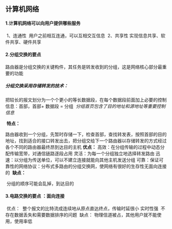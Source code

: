 ## 计算机网络

#### 1.计算机网络可以向用户提供哪些服务

​		1、连通性
​			用户之前相互连通，可以互相交互信息
​		2、共享性
​			实现信息共享、软件共享、硬件共享

#### 2.分组交换的要点

​		路由器是分组交换的关键构件，其任务是转发收到的分组，这是网络核心部分最重要的功能

##### 		分组交换采用存储转发的技术：

​			把较长的报文划分为一个个更小的等长数据段，在每个数据段前面加上必要的控制信息：首部，首部+ 数据段 = 分组
​			*分组首页包含了目的地址和源地址等重要控制信息*

​		**特点：**

​			路由器收到一个分组，先暂时存储一下，检查首部，查找转发表，按照首部的目的地址，找到适合的接口转发出去，把分组交给下一个路由器
​			以存储转发的方式经过各个不同的路由器最终昂到达目的主机
​		**优点：**
​			高效：在分组传输的过程中动态分配传输宽带，对通信链路逐段占用
​			灵活：为每一个分组独立地选择转发路由
​			迅速：以分组为传送单位，可以不建立连接就能向其他主机发送分组
​			可靠：保证可靠性的网络协议：分布式多路由的分组交换网，使网络有很好的生存性
​			无面向连接的
​		**缺点：**

​			分组的顺序可能会乱掉，到达目的

#### 3.电路交换的要点 ：面向连接

​	优点：
​		整个报文的比特流成连续地从原点直达终点，传输时延很小
​		实时性强
​		不存在数据丢失和需要数据排序的问题
​	缺点：
​		物理信道被占，其他用户就不能使用，使用率低